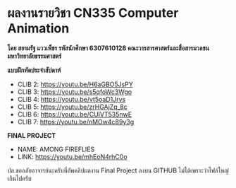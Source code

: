 # **ผลงานรายวิชา CN335 Computer Animation**
**โดย สยามรัฐ แววเพ็ชร รหัสนักศึกษา 6307610128 คณะวารสารศาสตร์และสื่อสารมวลชน มหาวิทยาลัยธรรมศาสตร์**

**แบบฝึกหัดประจำสัปดาห์**
- CLIB 2: https://youtu.be/H6aGBO5JsPY
- CLIB 3: https://youtu.be/s5qfoWc3Wgo
- CLIB 4: https://youtu.be/vt5oaD1Jrvs
- CLIB 5: https://youtu.be/zrHGAjZq_8c
- CLIB 6: https://youtu.be/CUIVT535nwE
- CLIB 7: https://youtu.be/nMOw4c89y3g

**FINAL PROJECT** 
- NAME: AMONG FIREFLIES
- LINK: https://youtu.be/mhEoN4rhC0o

ปล.ขออภัยอาจารย์นะครับที่อัพคลิปผลงาน Final Project ลงบน GITHUB ไม่ได้เพราะว่าไฟล์ใหญ่เกินไปครับ

